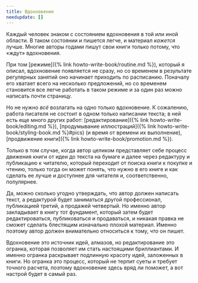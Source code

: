 ```yaml
---
title: Вдохновение
needupdate: []
---
```


Каждый человек знаком с состоянием вдохновения в той или иной области.
В таком состоянии и пишется легче, и материал *кажется* лучше.  Многие
авторы годами пишут свои книги только потому, что «ждут» вдохновения.

При том [режиме]({% link howto-write-book/routine.md %}), который я
описал, вдохновение появляется не сразу, но со временем в результате
регулярных занятий оно начинает приходить по расписанию.  Поначалу его
хватает всего на несколько предложений, но со временем становится все
легче работать в таком режиме и за один раз можно написать почти
страницу.

Но не нужно *всё* возлагать на одно только вдохновение.  К сожалению,
работа писателя не состоит в одном только написании текста; в ней есть
еще много других работ: [редактирование]({% link
howto-write-book/editing.md %}), [продумывание иллюстраций]({% link
howto-write-book/styling-book.md %}#pics) (и время от времени их выполнение),
[продвижение книги]({% link howto-write-book/promotion.md %}).

Только в том случае, когда автор целиком представляет себе процесс
движения книги от идеи до текста на бумаге и далее через редактуру и
публикацию к читателю, который переходит от поиска книги к покупке и
чтению, только тогда он может понять, что нужно в его книге и как
сделать ее лучше и доступнее для читателя и, соответственно,
популярнее.

Да, можно сколько угодно утверждать, что автор должен написать текст,
а редактурой будет заниматься другой профессионал, публикацией третий,
а продажей четвертый.  Но именно автор закладывает в книгу тот
фундамент, который затем будет редактироваться, публиковаться и
продаваться, и никакая правка не сможет сделать блестящим изначально
плохой материал.  Именно поэтому автор должен внимательно относиться к
тому, *что* он пишет.

Вдохновение это источник идей, алмазов, но редактирование это огранка,
которая позволяет им стать настоящими бриллиантами.  И именно огранка
раскрывает подлинную красоту идей, заложенных в книги.  Но огранка это
процесс, который не терпит суеты и требует точного расчета, поэтому
вдохновение здесь вряд ли поможет, а вот настрой будет в самый раз.
